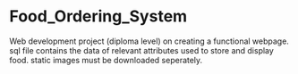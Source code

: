 # Food_Ordering_System
Web development project (diploma level) on creating a functional webpage.
sql file contains the data of relevant attributes used to store and display food.
static images must be downloaded seperately.
